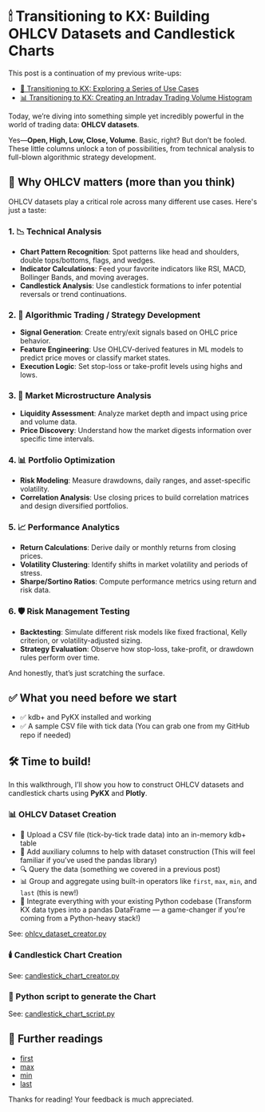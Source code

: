 # 🕯 Transitioning to KX: Building OHLCV Datasets and Candlestick Charts ️

This post is a continuation of my previous write-ups: 

- [🚀 Transitioning to KX: Exploring a Series of Use Cases](https://www.linkedin.com/pulse/transitioning-kx-products-exploring-series-use-cases-fabio-gaiera-rfi2f)  
- [📊 Transitioning to KX: Creating an Intraday Trading Volume Histogram](https://www.linkedin.com/pulse/transitioning-kx-products-creating-intraday-trading-volume-gaiera-c1lxf)  

Today, we’re diving into something simple yet incredibly powerful in the world of trading data: **OHLCV datasets**.

Yes—**Open, High, Low, Close, Volume**. Basic, right? But don’t be fooled. These little columns unlock a ton of
possibilities, from technical analysis to full-blown algorithmic strategy development.

## 🧩 Why OHLCV matters (more than you think)

OHLCV datasets play a critical role across many different use cases. Here's just a taste:

### 1. 📉 Technical Analysis

- **Chart Pattern Recognition**: Spot patterns like head and shoulders, double tops/bottoms, flags, and wedges.
- **Indicator Calculations**: Feed your favorite indicators like RSI, MACD, Bollinger Bands, and moving averages.
- **Candlestick Analysis**: Use candlestick formations to infer potential reversals or trend continuations.

### 2. 🤖 Algorithmic Trading / Strategy Development

- **Signal Generation**: Create entry/exit signals based on OHLC price behavior.
- **Feature Engineering**: Use OHLCV-derived features in ML models to predict price moves or classify market states.
- **Execution Logic**: Set stop-loss or take-profit levels using highs and lows.

### 3. 🔬 Market Microstructure Analysis

- **Liquidity Assessment**: Analyze market depth and impact using price and volume data.
- **Price Discovery**: Understand how the market digests information over specific time intervals.

### 4. 📊 Portfolio Optimization

- **Risk Modeling**: Measure drawdowns, daily ranges, and asset-specific volatility.
- **Correlation Analysis**: Use closing prices to build correlation matrices and design diversified portfolios.

### 5. 📈 Performance Analytics

- **Return Calculations**: Derive daily or monthly returns from closing prices.
- **Volatility Clustering**: Identify shifts in market volatility and periods of stress.
- **Sharpe/Sortino Ratios**: Compute performance metrics using return and risk data.

### 6. 🛡️ Risk Management Testing

- **Backtesting**: Simulate different risk models like fixed fractional, Kelly criterion, or volatility-adjusted sizing.
- **Strategy Evaluation**: Observe how stop-loss, take-profit, or drawdown rules perform over time.

And honestly, that’s just scratching the surface.

## ✅ What you need before we start

- ✅ kdb+ and PyKX installed and working
- ✅ A sample CSV file with tick data (You can grab one from my GitHub repo if needed)

## 🛠️ Time to build!

In this walkthrough, I’ll show you how to construct OHLCV datasets and candlestick charts using **PyKX** and **Plotly**.

### 📊 OHLCV Dataset Creation

- 📂 Upload a CSV file (tick-by-tick trade data) into an in-memory kdb+ table
- 🧱 Add auxiliary columns to help with dataset construction (This will feel familiar if you’ve used the pandas library)
- 🔍 Query the data (something we covered in a previous post)
- 📊 Group and aggregate using built-in operators like `first`, `max`, `min`, and `last` (this is new!)
- 🧬 Integrate everything with your existing Python codebase (Transform KX data types into a pandas DataFrame — a
  game-changer if you're coming from a Python-heavy stack!)

See: [ohlcv_dataset_creator.py](https://github.com/fabiogaiera/transitioning-to-kx/blob/master/candlestick_chart/ohlcv_dataset_creator.py)

### 🕯️ Candlestick Chart Creation

See: [candlestick_chart_creator.py](https://github.com/fabiogaiera/transitioning-to-kx/blob/master/candlestick_chart/candlestick_chart_creator.py)

### 🐍 Python script to generate the Chart

See: [candlestick_chart_script.py](https://github.com/fabiogaiera/transitioning-to-kx/blob/master/candlestick_chart/candlestick_chart_script.py)

## 📖 Further readings

- [first](https://code.kx.com/pykx/3.1/api/pykx-execution/q.html#first)
- [max](https://code.kx.com/pykx/3.1/api/pykx-execution/q.html#max)
- [min](https://code.kx.com/pykx/3.1/api/pykx-execution/q.html#min)
- [last](https://code.kx.com/pykx/3.1/api/pykx-execution/q.html#last)

Thanks for reading! Your feedback is much appreciated.